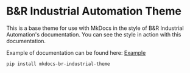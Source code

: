 # B&R Industrial Automation Theme

This is a base theme for use with MkDocs in the style of B&R Industrial Automation's documentation. You can see the style in action with this documentation. 

Example of documentation can be found here: [Example](https://brcclark.github.io/)

```
pip install mkdocs-br-industrial-theme
```


